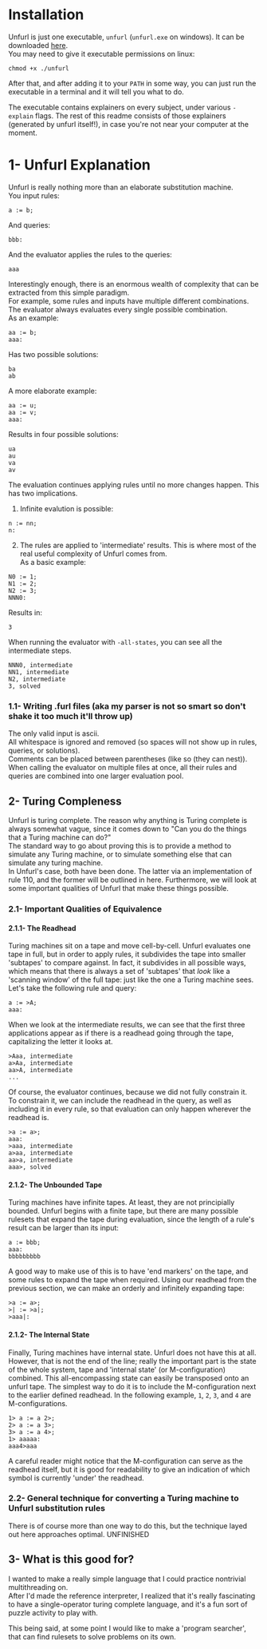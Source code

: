 # Installation
Unfurl is just one executable, `unfurl` (`unfurl.exe` on windows).
It can be downloaded [here](https://github.com/Stvff/Unfurl/releases/latest).\
You may need to give it executable permissions on linux:
```
chmod +x ./unfurl
```
After that, and after adding it to your `PATH` in some way,
you can just run the executable in a terminal and it will tell you what to do.

The executable contains explainers on every subject, under various `-explain` flags.
The rest of this readme consists of those explainers (generated by unfurl itself!),
in case you're not near your computer at the moment.

# 1- Unfurl Explanation
Unfurl is really nothing more than an elaborate substitution machine.\
You input rules:
```
a := b;
```
And queries:
```
bbb:
```
And the evaluator applies the rules to the queries:
```
aaa
```

Interestingly enough, there is an enormous wealth of complexity that can be extracted
from this simple paradigm.\
For example, some rules and inputs have multiple different combinations. The evaluator
always evaluates every single possible combination.\
As an example:
```
aa := b;
aaa:
```
Has two possible solutions:
```
ba
ab
```
A more elaborate example:
```
aa := u;
aa := v;
aaa:
```
Results in four possible solutions:
```
ua
au
va
av
```

The evaluation continues applying rules until no more changes happen. This has two
implications.
1) Infinite evalution is possible:
```
n := nn;
n:
```
2) The rules are applied to 'intermediate' results. This is where most of the real
   useful complexity of Unfurl comes from.\
As a basic example:
```
N0 := 1;
N1 := 2;
N2 := 3;
NNN0:
```
Results in:
```
3
```
When running the evaluator with `-all-states`, you can see all the intermediate steps.
```
NNN0, intermediate
NN1, intermediate
N2, intermediate
3, solved
```

### 1.1- Writing .furl files (aka my parser is not so smart so don't shake it too much it'll throw up)
The only valid input is ascii.\
All whitespace is ignored and removed (so spaces will not show up in rules,
queries, or solutions).\
Comments can be placed between parentheses (like so (they can nest)).\
When calling the evaluator on multiple files at once, all their rules and queries are
combined into one larger evaluation pool.

## 2- Turing Compleness
Unfurl is turing complete. The reason why anything is Turing complete is always somewhat
vague, since it comes down to "Can you do the things that a Turing machine can do?"\
The standard way to go about proving this is to provide a method to simulate any Turing
machine, or to simulate something else that can simulate any turing machine.\
In Unfurl's case, both have been done. The latter via an implementation of rule 110, and
the former will be outlined in here. Furthermore, we will look at some important qualities
of Unfurl that make these things possible.

### 2.1- Important Qualities of Equivalence
#### 2.1.1- The Readhead
Turing machines sit on a tape and move cell-by-cell. Unfurl evaluates one tape in full, but
in order to apply rules, it subdivides the tape into smaller 'subtapes' to compare against.
In fact, it subdivides in all possible ways, which means that there is always a set of
'subtapes' that _look_ like a 'scanning window' of the full tape: just like the one a Turing
machine sees. Let's take the following rule and query:
```
a := >A;
aaa:
```
When we look at the intermediate results, we can see that the first three applications appear
as if there is a readhead going through the tape, capitalizing the letter it looks at.
```
>Aaa, intermediate
a>Aa, intermediate
aa>A, intermediate
...
```
Of course, the evaluator continues, because we did not fully constrain it.\
To constrain it, we can include the readhead in the query, as well as including it
in every rule, so that evaluation can only happen wherever the readhead is.
```
>a := a>;
aaa:
>aaa, intermediate
a>aa, intermediate
aa>a, intermediate
aaa>, solved
```

#### 2.1.2- The Unbounded Tape
Turing machines have infinite tapes. At least, they are not principially bounded.
Unfurl begins with a finite tape, but there are many possible rulesets that expand the
tape during evaluation, since the length of a rule's result can be larger than its input:
```
a := bbb;
aaa:
bbbbbbbbb
```
A good way to make use of this is to have 'end markers' on the tape, and some rules to
expand the tape when required. Using our readhead from the previous section,
we can make an orderly and infinitely expanding tape:
```
>a := a>;
>| := >a|;
>aaa|:
```

#### 2.1.2- The Internal State
Finally, Turing machines have internal state. Unfurl does not have this at all.
However, that is not the end of the line; really the important part is the state
of the whole system, tape and 'internal state' (or M-configuration) combined.
This all-encompassing state can easily be transposed onto an unfurl tape.
The simplest way to do it is to include the M-configuration next to the earlier
defined readhead. In the following example, `1`, `2`, `3`, and `4` are M-configurations.
```
1> a := a 2>;
2> a := a 3>;
3> a := a 4>;
1> aaaaa:
aaa4>aaa
```
A careful reader might notice that the M-configuration can serve as the readhead itself,
but it is good for readability to give an indication of which symbol is currently
'under' the readhead.

### 2.2- General technique for converting a Turing machine to Unfurl substitution rules
There is of course more than one way to do this, but the technique layed out here
approaches optimal.
UNFINISHED

## 3- What is this good for?
I wanted to make a really simple language that I could practice
nontrivial multithreading on.\
After I'd made the reference interpreter, I realized that it's really fascinating to
have a single-operator turing complete language, and it's a fun sort of puzzle
activity to play with.

This being said, at some point I would like to make a 'program searcher', that can
find rulesets to solve problems on its own.

